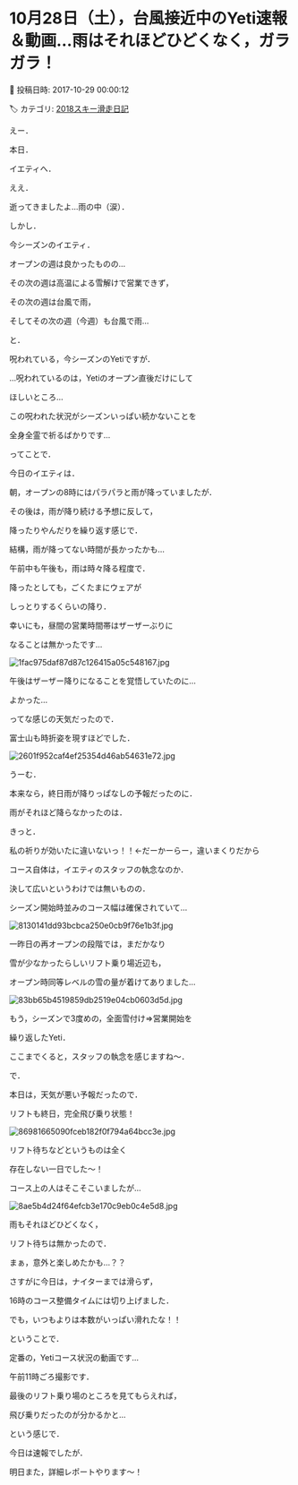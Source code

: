 # 10月28日（土），台風接近中のYeti速報＆動画…雨はそれほどひどくなく，ガラガラ！

📅 投稿日時: 2017-10-29 00:00:12

🏷️ カテゴリ: [2018スキー滑走日記](c11b88dc181f34079ab41db74a3587646.md)

えー．


本日．


イエティへ．


ええ．


逝ってきましたよ…雨の中（涙）．





しかし．


今シーズンのイエティ．


オープンの週は良かったものの…


その次の週は高温による雪解けで営業できず，


その次の週は台風で雨，


そしてその次の週（今週）も台風で雨…


と．


呪われている，今シーズンのYetiですが．





…呪われているのは，Yetiのオープン直後だけにして


ほしいところ…


この呪われた状況がシーズンいっぱい続かないことを


全身全霊で祈るばかりです…





ってことで．


今日のイエティは．


朝，オープンの8時にはパラパラと雨が降っていましたが．


その後は，雨が降り続ける予想に反して，


降ったりやんだりを繰り返す感じで．


結構，雨が降ってない時間が長かったかも…





午前中も午後も，雨は時々降る程度で．


降ったとしても，ごくたまにウェアが


しっとりするくらいの降り．


幸いにも，昼間の営業時間帯はザーザーぶりに


なることは無かったです…




![1fac975daf87d87c126415a05c548167.jpg](images/1fac975daf87d87c126415a05c548167.jpg)




午後はザーザー降りになることを覚悟していたのに…


よかった…





ってな感じの天気だったので．


富士山も時折姿を現すほどでした．




![2601f952caf4ef25354d46ab54631e72.jpg](images/2601f952caf4ef25354d46ab54631e72.jpg)




うーむ．


本来なら，終日雨が降りっぱなしの予報だったのに．


雨がそれほど降らなかったのは．


きっと．


私の祈りが効いたに違いないっ！！←だーかーらー，違いまくりだから





コース自体は，イエティのスタッフの執念なのか．


決して広いというわけでは無いものの．


シーズン開始時並みのコース幅は確保されていて…




![8130141dd93bcbca250e0cb9f76e1b3f.jpg](images/8130141dd93bcbca250e0cb9f76e1b3f.jpg)




一昨日の再オープンの段階では，まだかなり


雪が少なかったらしいリフト乗り場近辺も，


オープン時同等レベルの雪の量が着けてありました…




![83bb65b4519859db2519e04cb0603d5d.jpg](images/83bb65b4519859db2519e04cb0603d5d.jpg)




もう，シーズンで3度めの，全面雪付け⇒営業開始を


繰り返したYeti．


ここまでくると，スタッフの執念を感じますね～．





で．


本日は，天気が悪い予報だったので．


リフトも終日，完全飛び乗り状態！




![86981665090fceb182f0f794a64bcc3e.jpg](images/86981665090fceb182f0f794a64bcc3e.jpg)




リフト待ちなどというものは全く


存在しない一日でした～！





コース上の人はそこそこいましたが…




![8ae5b4d24f64efcb3e170c9eb0c4e5d8.jpg](images/8ae5b4d24f64efcb3e170c9eb0c4e5d8.jpg)




雨もそれほどひどくなく，


リフト待ちは無かったので．


まぁ，意外と楽しめたかも…？？





さすがに今日は，ナイターまでは滑らず，


16時のコース整備タイムには切り上げました．


でも，いつもよりは本数がいっぱい滑れたな！！





ということで．


定番の，Yetiコース状況の動画です…


午前11時ごろ撮影です．





最後のリフト乗り場のところを見てもらえれば，


飛び乗りだったのが分かるかと…





という感じで．


今日は速報でしたが．


明日また，詳細レポートやります～！
